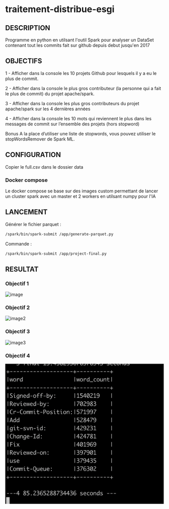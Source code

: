 # traitement-distribue-esgi

## DESCRIPTION  

Programme en python en utilsant l'outil Spark pour analyser un DataSet contenant tout les commits fait sur github depuis debut jusqu'en 2017 

## OBJECTIFS 

1 -  Afficher dans la console les 10 projets Github pour lesquels il y a eu le plus de commit.

2 - Afficher dans la console le plus gros contributeur (la personne qui a fait le plus de commit) du projet apache/spark.

3 - Afficher dans la console les plus gros contributeurs du projet apache/spark sur les 4 dernières années

4 - Afficher dans la console les 10 mots qui reviennent le plus dans les messages de commit sur l’ensemble des projets (hors stopword)

Bonus
A la place d’utiliser une liste de stopwords, vous pouvez utiliser le stopWordsRemover de Spark ML.

## CONFIGURATION

Copier le full.csv dans le dossier data

### Docker compose

Le docker compose se base sur des images custom permettant de lancer un cluster spark avec un master et 2 workers en utilsant numpy pour l'IA


## LANCEMENT 

Générer le fichier parquet : 
```bash
/spark/bin/spark-submit /app/generate-parquet.py
```



Commande : 
```bash
/spark/bin/spark-submit /app/project-final.py
```

## RESULTAT 

### Objectif 1 
![image](https://github.com/RemyMach/traitement-distribue-esgi/assets/60228588/109dc48e-33eb-4acb-aa6e-89def3e746d8)

### Objectif 2 
![image2](https://github.com/RemyMach/traitement-distribue-esgi/assets/60228588/c4c63019-99d7-4487-8aff-04c44b8efc09)

### Objectif 3 
![image3](https://github.com/RemyMach/traitement-distribue-esgi/assets/60228588/8e9f869e-8225-47ca-951b-33bcdb4024be)

### Objectif 4 
![image4](https://raw.githubusercontent.com/RemyMach/traitement-distribue-esgi/master/data/exercice-4.png)

